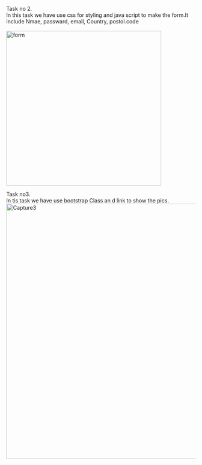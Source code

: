 Task no 2.<br>
In this task we have use css for styling and java script to make the form.It include Nmae, passward, email, Country, postol.code<br>
<br><img width="412" alt="form" src="https://github.com/Saad-khan36/CS_4032_web_programming/assets/158451882/ce7d6806-5cf4-4656-86d3-e4c74cc7f8b6"><br>

Task no3.<br>
In tis task we have use bootstrap Class an d link to show the pics.
<br><img width="679" alt="Capture3" src="https://github.com/Saad-khan36/CS_4032_web_programming/assets/158451882/000c2e68-5e4a-4432-88c4-5cb9eb6ac428">

